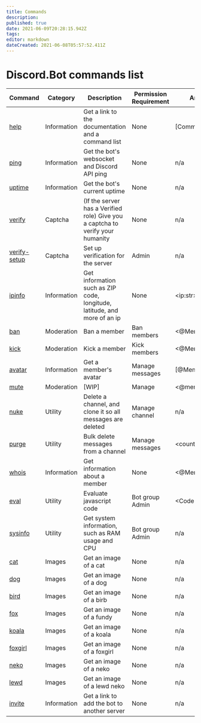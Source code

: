 ```yaml
---
title: Commands
description: 
published: true
date: 2021-06-09T20:28:15.942Z
tags: 
editor: markdown
dateCreated: 2021-06-08T05:57:52.411Z
---
```


# Discord.Bot commands list
| Command                                                      | Category    | Description                                                  | Permission Requirement | Arguments           | Example usage                     |
| ------------------------------------------------------------ | ----------- | ------------------------------------------------------------ | ---------------------- | ------------------- | --------------------------------- |
| [help](http://documentation.discordbot.cc/en/commands/help)  | Information | Get a link to the documentation and a command list           | None                   | [Command:str]       | .help ping                        |
| [ping](http://documentation.discordbot.cc/en/commands/ping)  | Information | Get the bot's websocket and Discord API ping                 | None                   | n/a                 | .ping                             |
| [uptime](http://documentation.discordbot.cc/en/commands/uptime) | Information | Get the bot's current uptime                                 | None                   | n/a                 | .uptime                           |
| [verify](http://documentation.discordbot.cc/en/commands/verify) | Captcha     | (If the server has a Verified role) Give you a captcha to verify your humanity | None                   | n/a                 | .verify                           |
| [verify-setup](http://documentation.discordbot.cc/en/commands/verify-setup) | Captcha     | Set up verification for the server                           | Admin                  | n/a                 | .verify-setup                     |
| [ipinfo](http://documentation.discordbot.cc/en/commands/ipinfo) | Information | Get information such as ZIP code, longitude, latitude, and more of an ip | None                   | \<ip:str\>          | .ipinfo 8.8.8.8                   |
| [ban](http://documentation.discordbot.cc/en/commands/ban)    | Moderation  | Ban a member                                                 | Ban members            | \<@Member:mention\> | .ban @Neumatic being an idiot     |
| [kick](http://documentation.discordbot.cc/en/commands/kick)  | Moderation  | Kick a member                                                | Kick members           | \<@Member:mention\> | .kick @Neumatic memes             |
| [avatar](http://documentation.discordbot.cc/en/commands/avatar) | Information | Get a member's avatar                                        | Manage messages        | [@Member:mention]   | .avatar @Neumatic                 |
| [mute](http://documentation.discordbot.cc/en/commands/mute)  | Moderation  | [WIP]                                                        | Manage                 | \<@member:mention\> | .mute @Neumatic                   |
| [nuke](http://documentation.discordbot.cc/en/commands/nuke)  | Utility     | Delete a channel, and clone it so all messages are deleted   | Manage channel         | n/a                 | .nuke                             |
| [purge](http://documentation.discordbot.cc/en/commands/purge) | Utility     | Bulk delete messages from a channel                          | Manage messages        | \<count:str\>       | .purge 25                         |
| [whois](http://documentation.discordbot.cc/en/commands/whois) | Information | Get information about a member                               | None                   | \<@Member\>         | .whois @Neumatic                  |
| [eval](http://documentation.discordbot.cc/en/commands/eval)  | Utility     | Evaluate javascript code                                     | Bot group Admin        | \<Code\>            | .eval console.log('Hello, world') |
| [sysinfo](http://documentation.discordbot.cc/en/commands/sysinfo) | Utility     | Get system information, such as RAM usage and CPU            | Bot group Admin        | n/a                 | .sysinfo                          |
| [cat](http://documentation.discordbot.cc/en/commands/cat)    | Images      | Get an image of a cat                                        | None                   | n/a                 | .cat                              |
| [dog](http://documentation.discordbot.cc/en/commands/dog)    | Images      | Get an image of a dog                                        | None                   | n/a                 | .dog                              |
| [bird](http://documentation.discordbot.cc/en/commands/bird)  | Images      | Get an image of a birb                                       | None                   | n/a                 | .bird                             |
| [fox](http://documentation.discordbot.cc/en/commands/fox)    | Images      | Get an image of a fundy                                      | None                   | n/a                 | .fox                              |
| [koala](http://documentation.discordbot.cc/en/commands/koala) | Images      | Get an image of a koala                                      | None                   | n/a                 | .koala                            |
| [foxgirl](http://documentation.discordbot.cc/en/commands/foxgirl) | Images      | Get an image of a foxgirl                                    | None                   | n/a                 | .foxgirl                          |
| [neko](http://documentation.discordbot.cc/en/commands/neko)  | Images      | Get an image of a neko                                       | None                   | n/a                 | .neko                             |
| [lewd](http://documentation.discordbot.cc/en/commands/lewd)  | Images      | Get an image of a lewd neko                                  | None                   | n/a                 | .lewd                             |
| [invite](http://documentation.discordbot.cc/en/commands/invite) | Information | Get a link to add the bot to another server                  | None                   | n/a                 | .invite                           |

